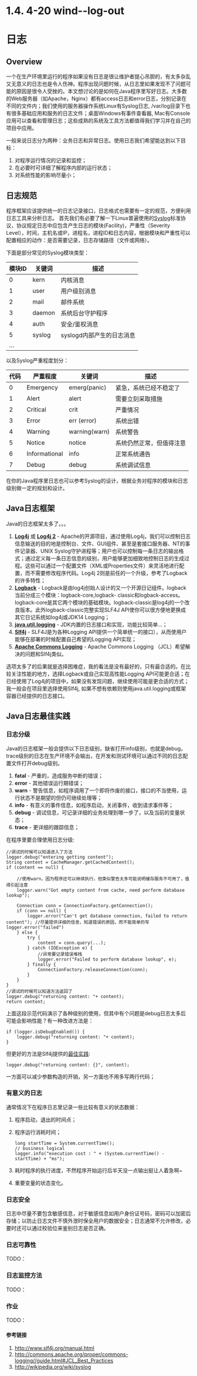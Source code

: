 # 1.4. 4-20 wind--log-out
# 日志

## Overview

一个在生产环境里运行的程序如果没有日志是很让维护者提心吊胆的，有太多杂乱又无意义的日志也是令人伤神。程序出现问题时候，从日志里如果发现不了问题可能的原因是很令人受挫的。本文想讨论的是如何在Java程序里写好日志。大多数的Web服务器（如Apache，Nginx）都有access日志和error日志，分别记录在不同的文件内；我们使用的服务器操作系统Linux有Syslog日志, /var/log目录下也有很多基础应用和服务的日志文件；桌面Windows有事件查看器, Mac有Console应用可以查看和管理日志；这些成熟的系统及工具方法都值得我们学习并在自己的项目中应用。

一般来说日志分为两种：业务日志和异常日志。使用日志我们希望能达到以下目标：

1.  对程序运行情况的记录和监控；
2.  在必要时可详细了解程序内部的运行状态；
3.  对系统性能的影响尽量小；


## 日志规范

程序框架应该提供统一的日志记录接口，日志格式也需要有一定的规范，方便利用日志工具来分析日志。
首先我们有必要了解一下Linux普遍使用的[Syslog](http://en.wikipedia.org/wiki/Syslog)标准协议，协议规定日志中应包含产生日志的模块(Facility)，严重性（Severity Level），时间，主机名或IP，进程名，进程ID和日志内容，根据模块和严重性可以配置相应的动作：是否需要记录，日志存储路径（文件或网络）。

下面是部分常见的Syslog模块类型：

**模块ID**    | **关键词** | **描述**
------------ | ------------- | ------------
0            | kern          | 内核消息
1            | user          | 用户级别消息
2            | mail          | 邮件系统
3            | daemon        | 系统后台守护程序
4            | auth          | 安全/鉴权消息
5            | syslog        | syslogd内部产生的日志消息
…|


以及Syslog严重程度划分：

**代码**      | **严重程度**   | **关键词**   | **描述**
------------ | ------------- | ------------| --------
0            | Emergency     | emerg(panic)| 紧急，系统已经不稳定了
1            | Alert         | alert       | 需要立刻采取措施
2            | Critical      | crit        | 严重情况
3            | Error         | err (error) | 系统出错
4            | Warning       | warning(warn)| 系统警告
5            | Notice        | notice       | 系统仍然正常，但值得注意
6            | Informational | info         | 正常系统通告
7            | Debug         | debug        | 系统调试信息

在你的Java程序里日志也可以参考Syslog的设计，根据业务对程序的模块和日志级别做一定的规划和设计。

## Java日志框架
Java的日志框架太多了。。。

1. [**Log4j**](http://logging.apache.org) 或 [**Log4j 2**](http://logging.apache.org/log4j/2.x/) - Apache的开源项目，通过使用Log4j，我们可以控制日志信息输送的目的地是控制台、文件、GUI组件、甚至是套接口服务器、NT的事件记录器、UNIX Syslog守护进程等；用户也可以控制每一条日志的输出格式；通过定义每一条日志信息的级别，用户能够更加细致地控制日志的生成过程。这些可以通过一个配置文件（XML或Properties文件）来灵活地进行配置，而不需要修改程序代码。Log4j 2则是前任的一个升级，参考了Logback的许多特性；
2. [**Logback**](http://logback.qos.ch) - Logback是由log4j创始人设计的又一个开源日记组件。logback当前分成三个模块：logback-core,logback- classic和logback-access。logback-core是其它两个模块的基础模块。logback-classic是log4j的一个改良版本。此外logback-classic完整实现SLF4J API使你可以很方便地更换成其它日记系统如log4j或JDK14 Logging；
3. [**java.util.logging**](http://docs.oracle.com/javase/6/docs/api/java/util/logging/package-summary.html) - JDK内置的日志接口和实现，功能比较简单...；
4. [**Slf4j**](http://www.slf4j.org) - SLF4J是为各种Logging API提供一个简单统一的接口），从而使用户能够在部署的时候配置自己希望的Logging API实现；
5. [**Apache Commons Logging**](http://commons.apache.org/proper/commons-logging/) - Apache Commons Logging （JCL）希望解决的问题和Slf4j类似。


选项太多了的后果就是选择困难症，我的看法是没有最好的，只有最合适的。在比较关注性能的地方，选择Logback或自己实现高性能Logging API可能更合适；在已经使用了Log4j的项目中，如果没有发现问题，继续使用可能是更合适的方式；我一般会在项目里选择使用Slf4j, 如果不想有依赖则使用java.util.logging或框架容器已经提供的日志接口。

## Java日志最佳实践

### 日志分级
Java的日志框架一般会提供以下日志级别，缺省打开info级别，也就是debug，trace级别的日志在生产环境不会输出，在开发和测试环境可以通过不同的日志配置文件打开debug级别。

1. **fatal** - 严重的，造成服务中断的错误；
2. **error** - 其他错误运行期错误；
3. **warn** -  警告信息，如程序调用了一个即将作废的接口，接口的不当使用，运行状态不是期望的但仍可继续处理等；
4. **info** -  有意义的事件信息，如程序启动，关闭事件，收到请求事件等；
5. **debug** - 调试信息，可记录详细的业务处理到哪一步了，以及当前的变量状态；
6. **trace** - 更详细的跟踪信息；

在程序里要合理使用日志分级:

    //调试的时候可以知道进入了方法
    logger.debug("entering getting content");
    String content = CacheManager.getCachedContent();
    if (content == null) {

        //使用warn，因为程序还可以继续执行，但类似警告太多可能说明缓存服务不可用了，值得引起注意
        logger.warn("Got empty content from cache, need perform database lookup");

        Connection conn = ConnectionFactory.getConnection();
        if (conn == null) {
            logger.error("Can't get database connection, failed to return content"); //尽量提供详细的信息，知道错误的原因，而不能简单的写logger.error("failed")
        } else {
            try {
                content = conn.query(...);
            } catch (IOException e) {
                //异常要记录错误堆栈
                logger.error("Failed to perform database lookup", e);
            } finally {
                ConnectionFactory.releaseConnection(conn);
            }
        }
    }
    //调试的时候可以知道方法返回了
    logger.debug("returning content: "+ content);
    return content;

上面这段示范代码演示了各种级别的使用，但其中有个问题是debug日志太多后可能会影响性能？有一种改进方法是：

    if (logger.isDebugEnabled()) {
        logger.debug("returning content: "+ content);
    }

但更好的方法是Slf4j提供的[最佳实践](http://www.slf4j.org/faq.html#logging_performance):

```
logger.debug("returning content: {}", content);
```
一方面可以减少参数构造的开销，另一方面也不用多写两行代码；

### 有意义的日志
通常情况下在程序日志里记录一些比较有意义的状态数据：

1. 程序启动，退出的时间点；
2. 程序运行消耗时间；

    ```
    long startTime = System.currentTime();
    // business logical
    logger.info("execution cost : " + (System.currentTime() - startTime) + "ms");
    ```
3. 耗时程序的执行进度，不然程序开始运行后半天没一点输出挺让人着急啊~
4. 重要变量的状态变化。

### 日志安全
日志中尽量不要包含敏感信息，对于敏感信息如用户身份证号码，密码可以加密后存储；以防止日志文件不慎外泄时保全用户的数据安全；日志通常不允许修改，必要时还可以通过校验位来鉴别日志是否正确。

### 日志可靠性
TODO：

### 日志监控方法
TODO：

### 作业
TODO：

#### 参考链接

1. http://www.slf4j.org/manual.html
2. http://commons.apache.org/proper/commons-logging//guide.html#JCL_Best_Practices
3. http://wikipedia.org/wiki/syslog 
